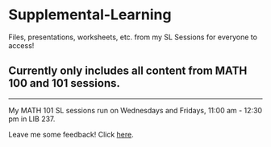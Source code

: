 # Supplemental-Learning
Files, presentations, worksheets, etc. from my SL Sessions for everyone to access!

## Currently only includes all content from MATH 100 and 101 sessions.
---
My MATH 101 SL sessions run on Wednesdays and Fridays, 11:00 am - 12:30 pm in LIB 237.

Leave me some feedback! Click [here](https://iht3n5zgshu.typeform.com/to/k7aORYAf).

